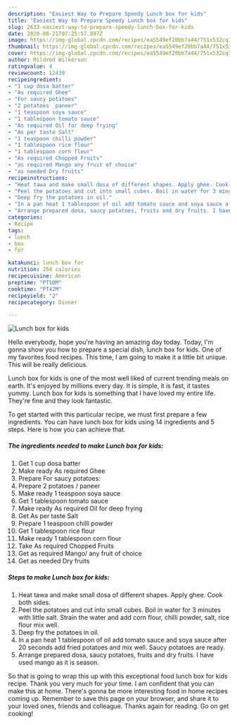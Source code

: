 ```yaml
---
description: "Easiest Way to Prepare Speedy Lunch box for kids"
title: "Easiest Way to Prepare Speedy Lunch box for kids"
slug: 2633-easiest-way-to-prepare-speedy-lunch-box-for-kids
date: 2020-08-21T07:25:57.897Z
image: https://img-global.cpcdn.com/recipes/ea5549ef20bb7a44/751x532cq70/lunch-box-for-kids-recipe-main-photo.jpg
thumbnail: https://img-global.cpcdn.com/recipes/ea5549ef20bb7a44/751x532cq70/lunch-box-for-kids-recipe-main-photo.jpg
cover: https://img-global.cpcdn.com/recipes/ea5549ef20bb7a44/751x532cq70/lunch-box-for-kids-recipe-main-photo.jpg
author: Mildred Wilkerson
ratingvalue: 4
reviewcount: 12439
recipeingredient:
- "1 cup dosa batter"
- "As required Ghee"
- "For saucy potatoes"
- "2 potatoes  paneer"
- "1 teaspoon soya sauce"
- "1 tablespoon tomato sauce"
- "As required Oil for deep frying"
- "As per taste Salt"
- "1 teaspoon chilli powder"
- "1 tablespoon rice flour"
- "1 tablespoon corn flour"
- "As required Chopped Fruits"
- "as required Mango any fruit of choice"
- "as needed Dry fruits"
recipeinstructions:
- "Heat tawa and make small dosa of different shapes. Apply ghee. Cook both sides."
- "Peel the potatoes and cut into small cubes. Boil in water for 3 minutes with little salt. Strain the water and add corn flour, chilli powder, salt, rice flour mix well."
- "Deep fry the potatoes in oil."
- "In a pan heat 1 tablespoon of oil add tomato sauce and soya sauce after 20 seconds add fried potatoes and mix well. Saucy potatoes are ready."
- "Arrange prepared dosa, saucy potatoes, fruits and dry fruits. I have used mango as it is season."
categories:
- Recipe
tags:
- lunch
- box
- for

katakunci: lunch box for 
nutrition: 254 calories
recipecuisine: American
preptime: "PT10M"
cooktime: "PT42M"
recipeyield: "2"
recipecategory: Dinner

---
```



![Lunch box for kids](https://img-global.cpcdn.com/recipes/ea5549ef20bb7a44/751x532cq70/lunch-box-for-kids-recipe-main-photo.jpg)

Hello everybody, hope you're having an amazing day today. Today, I'm gonna show you how to prepare a special dish, lunch box for kids. One of my favorites food recipes. This time, I am going to make it a little bit unique. This will be really delicious.

Lunch box for kids is one of the most well liked of current trending meals on earth. It's enjoyed by millions every day. It is simple, it is fast, it tastes yummy. Lunch box for kids is something that I have loved my entire life. They're fine and they look fantastic.




To get started with this particular recipe, we must first prepare a few ingredients. You can have lunch box for kids using 14 ingredients and 5 steps. Here is how you can achieve that.

<!--inarticleads1-->

##### The ingredients needed to make Lunch box for kids:

1. Get 1 cup dosa batter
1. Make ready As required Ghee
1. Prepare For saucy potatoes:
1. Prepare 2 potatoes / paneer
1. Make ready 1 teaspoon soya sauce
1. Get 1 tablespoon tomato sauce
1. Make ready As required Oil for deep frying
1. Get As per taste Salt
1. Prepare 1 teaspoon chilli powder
1. Get 1 tablespoon rice flour
1. Make ready 1 tablespoon corn flour
1. Take As required Chopped Fruits
1. Get as required Mango/ any fruit of choice
1. Get as needed Dry fruits




<!--inarticleads2-->

##### Steps to make Lunch box for kids:

1. Heat tawa and make small dosa of different shapes. Apply ghee. Cook both sides.
1. Peel the potatoes and cut into small cubes. Boil in water for 3 minutes with little salt. Strain the water and add corn flour, chilli powder, salt, rice flour mix well.
1. Deep fry the potatoes in oil.
1. In a pan heat 1 tablespoon of oil add tomato sauce and soya sauce after 20 seconds add fried potatoes and mix well. Saucy potatoes are ready.
1. Arrange prepared dosa, saucy potatoes, fruits and dry fruits. I have used mango as it is season.




So that is going to wrap this up with this exceptional food lunch box for kids recipe. Thank you very much for your time. I am confident that you can make this at home. There's gonna be more interesting food in home recipes coming up. Remember to save this page on your browser, and share it to your loved ones, friends and colleague. Thanks again for reading. Go on get cooking!
